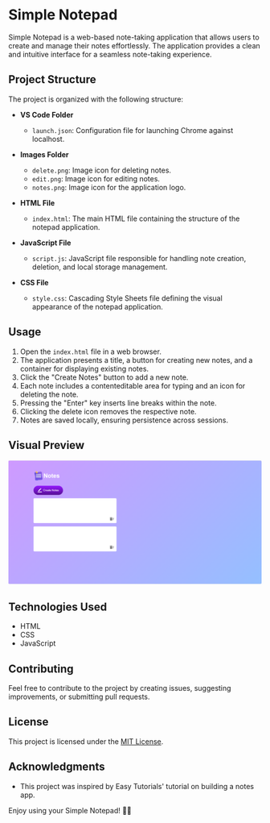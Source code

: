 # Simple Notepad

Simple Notepad is a web-based note-taking application that allows users to create and manage their notes effortlessly. The application provides a clean and intuitive interface for a seamless note-taking experience.

## Project Structure

The project is organized with the following structure:

- **VS Code Folder**
  - `launch.json`: Configuration file for launching Chrome against localhost.

- **Images Folder**
  - `delete.png`: Image icon for deleting notes.
  - `edit.png`: Image icon for editing notes.
  - `notes.png`: Image icon for the application logo.

- **HTML File**
  - `index.html`: The main HTML file containing the structure of the notepad application.

- **JavaScript File**
  - `script.js`: JavaScript file responsible for handling note creation, deletion, and local storage management.

- **CSS File**
  - `style.css`: Cascading Style Sheets file defining the visual appearance of the notepad application.

## Usage

1. Open the `index.html` file in a web browser.
2. The application presents a title, a button for creating new notes, and a container for displaying existing notes.
3. Click the "Create Notes" button to add a new note.
4. Each note includes a contenteditable area for typing and an icon for deleting the note.
5. Pressing the "Enter" key inserts line breaks within the note.
6. Clicking the delete icon removes the respective note.
7. Notes are saved locally, ensuring persistence across sessions.

## Visual Preview

![Simple_Notepad](notes.png)

## Technologies Used

- HTML
- CSS
- JavaScript

## Contributing

Feel free to contribute to the project by creating issues, suggesting improvements, or submitting pull requests.

## License

This project is licensed under the [MIT License](LICENSE).

## Acknowledgments

- This project was inspired by Easy Tutorials' tutorial on building a notes app.

Enjoy using your Simple Notepad! 📝✨

